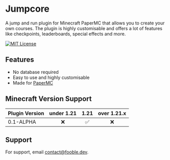 
# Jumpcore

A jump and run plugin for Minecraft PaperMC that allows you to create your own courses. The plugin is highly customisable and offers a lot of features like checkpoints, leaderboards, special effects and more.


[![MIT License](https://img.shields.io/badge/License-MIT-green.svg)](https://opensource.org/license/mit/)

## Features

- No database required
- Easy to use and highly customisable
- Made for [PaperMC](https://papermc.io/software/paper)

## Minecraft Version Support

| Plugin Version           | under 1.21  | 1.21  | over 1.21.x |
| :----------------------- | :---------: | :---: | :---------: |
| 0.1-ALPHA                | ❌          | ✅    | ❌         |

## Support

For support, email [contact@fooble.dev](mailto:contact@fooble.dev).

